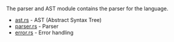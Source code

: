 The parser and AST module contains the parser for the language.

-   [ast.rs](ast.rs) - AST (Abstract Syntax Tree)
-   [parser.rs](parser.rs) - Parser
-   [error.rs](error.rs) - Error handling
